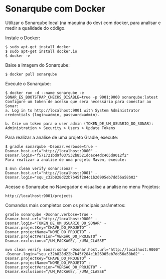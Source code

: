 # Sonarqube com Docker
Utilizar o Sonarqube local (na maquina do dev) com docker, para analisar e medir a qualidade do código.

Instale o Docker:
```
$ sudo apt-get install docker
$ sudo apt-get install docker.io
$ docker -v
```

Baixe a imagem do Sonarqube:
```
$ docker pull sonarqube
```

Execute o Sonarqube:
```
$ docker run -d --name sonarqube -e SONAR_ES_BOOTSTRAP_CHECKS_DISABLE=true -p 9001:9000 sonarqube:latest
Configure um token de acesso que sera necessário para conectar ao Sonar:
a. Log in to http://localhost:9001 with System Administrator credentials (login=admin, password=admin).

b. Crie um token para o user admin (TOKEN_DE_UM_USUARIO_DO_SONAR): Administration > Security > Users > Update Tokens
```

Para realizar a analise de uma projeto Gradle, execute:
```
$ gradle sonarqube -Dsonar.verbose=true -Dsonar.host.url="http://localhost:9000" -Dsonar.login="f571721bd9f037532b8521dcec44dc465d9012f2"
Para realizar a analise de uma projeto Maven, execute:

$ mvn clean verify sonar:sonar -Dsonar.host.url="http://localhost:9001" -Dsonar.login="squ_c32b828d22b7b45f284c1b26905eb7dd56a58b02"
```

Acesse o Sonarqube no Navegador e visualise a analise no menu Projetos:
```
http://localhost:9001/projects
```

Comandos mais completos com os principais parâmetros:
```
gradle sonarqube -Dsonar.verbose=true -Dsonar.host.url="http://localhost:9000" -Dsonar.login="TOKEN_DE_UM_USUARIO_DO_SONAR" -Dsonar.projectKey=“CHAVE_DO_PROJETO” -Dsonar.projectName=“NOME_DO_PROJETO” -Dsonar.projectVersion=“VERSAO_DO_PROJETO” -Dsonar.exclusions=“/UM_PACKAGE/, /UMA_CLASSE”

mvn clean verify sonar:sonar -Dsonar.host.url="http://localhost:9000" -Dsonar.login="squ_c32b828d22b7b45f284c1b26905eb7dd56a58b02" -Dsonar.projectKey=“CHAVE_DO_PROJETO” -Dsonar.projectName=“NOME_DO_PROJETO” -Dsonar.projectVersion=“VERSAO_DO_PROJETO” -Dsonar.exclusions=“/UM_PACKAGE/, /UMA_CLASSE”
```
